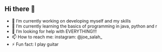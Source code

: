 ## Hi there 👋
- 🔭 I’m currently working on developing myself and my skills
- 🌱 I’m currently learning the basics of programming in java, python and r
- 🤔 I’m looking for help with EVERYTHING!!! 
- 📫 How to reach me: instagram: @joe_salah_
- ⚡ Fun fact: I play guitar
<!--
**Youssefsalah4/Youssefsalah4** is a ✨ _special_ ✨ repository because its `README.md` (this file) appears on your GitHub profile.

Here are some ideas to get you started:

- 🔭 I’m currently working on ...
- 🌱 I’m currently learning ...
- 👯 I’m looking to collaborate on ...
- 🤔 I’m looking for help with ...
- 💬 Ask me about ...
- 📫 How to reach me: ...
- 😄 Pronouns: ...
- ⚡ Fun fact: ...
-->
